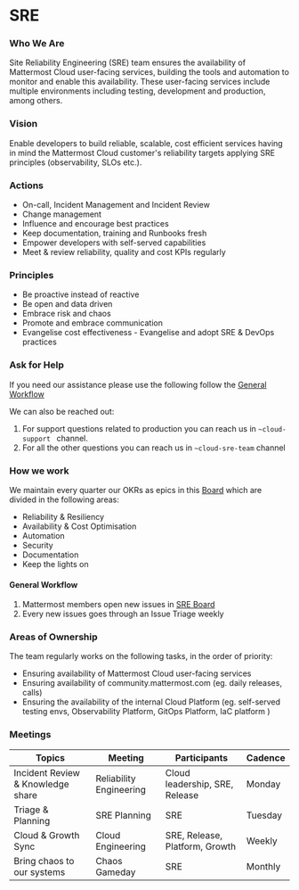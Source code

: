 # SRE

### Who We Are
Site Reliability Engineering (SRE) team ensures the availability of Mattermost Cloud user-facing services, building the tools and automation to monitor and enable this availability. These user-facing services include multiple environments including testing, development and production, among others.

### Vision
Enable developers to build reliable, scalable, cost efficient services having in mind the Mattermost Cloud customer's reliability targets applying SRE principles (observability, SLOs etc.).

### Actions
- On-call, Incident Management and Incident Review
- Change management
- Influence and encourage best practices
- Keep documentation, training and Runbooks fresh
- Empower developers with self-served capabilities
- Meet & review reliability, quality and cost KPIs regularly

### Principles
- Be proactive instead of reactive
- Be open and data driven
- Embrace risk and chaos
- Promote and embrace communication
- Evangelise cost effectiveness
- Evangelise and adopt SRE & DevOps practices 

### Ask for Help
If you need our assistance please use the following follow the [General Workflow](#general-workflow)

We can also be reached out:
1. For support questions related to production you can reach us in   `~cloud-support ` channel.
2. For all the other questions you can reach us in `~cloud-sre-team` channel

### How we work
We maintain every quarter our OKRs as epics in this [Board](https://mattermost.atlassian.net/jira/software/c/projects/CLD/boards/109/roadmap?statuses=2%2C4) which are divided in the following areas:
- Reliability & Resiliency
- Availability & Cost Optimisation
- Automation
- Security
- Documentation
- Keep the lights on

#### General Workflow
1. Mattermost members open new issues in [SRE Board](https://mattermost.atlassian.net/jira/software/c/projects/CLD/boards/109)
2. Every new issues goes through an Issue Triage weekly

### Areas of Ownership
The team regularly works on the following tasks, in the order of priority:
- Ensuring availability of Mattermost Cloud user-facing services
- Ensuring availability of community.mattermost.com (eg. daily releases, calls)
- Ensuring the availability of the internal Cloud Platform (eg. self-served testing envs, Observability Platform, GitOps Platform, IaC platform )

### Meetings

| Topics                             | Meeting                    | Participants                    | Cadence |
|------------------------------------|----------------------------|---------------------------------|---------|
| Incident Review & Knowledge share  | Reliability Engineering    | Cloud leadership, SRE, Release  | Monday  |
| Triage & Planning                  | SRE Planning               | SRE                             | Tuesday |
| Cloud & Growth Sync                | Cloud Engineering          | SRE, Release, Platform, Growth  | Weekly  |
| Bring chaos to our systems         | Chaos Gameday              | SRE                             | Monthly |
